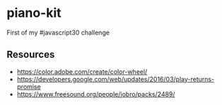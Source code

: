 # piano-kit
First of my #javascript30 challenge

## Resources
* https://color.adobe.com/create/color-wheel/
* https://developers.google.com/web/updates/2016/03/play-returns-promise
* https://www.freesound.org/people/jobro/packs/2489/
